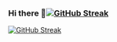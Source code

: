 ### Hi there 👋[![GitHub Streak](https://github-readme-streak-stats.herokuapp.com?user=IWaqasrafiq&theme=dark-smoky&hide_border=true&date_format=M%20j%5B%2C%20Y%5D)](https://git.io/streak-stats)
[![GitHub Streak](https://github-readme-streak-stats.herokuapp.com?user=IWaqasrafiq&theme=dark-smoky&hide_border=true&date_format=M%20j%5B%2C%20Y%5D)](https://git.io/streak-stats)
<!--
**IWaqasRafiq/IWaqasRafiq** is a ✨ _special_ ✨ repository because its `README.md` (this file) appears on your GitHub profile.

Here are some ideas to get you started:

- 🔭 I’m currently working on ...
- 🌱 I’m currently learning ...
- 👯 I’m looking to collaborate on ...
- 🤔 I’m looking for help with ...
- 💬 Ask me about ...
- 📫 How to reach me: ...
- 😄 Pronouns: ...
- ⚡ Fun fact: ...
-->
